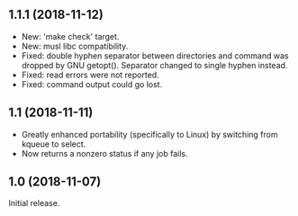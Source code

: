 1.1.1 (2018-11-12)
------------------

 - New: 'make check' target.
 - New: musl libc compatibility.
 - Fixed: double hyphen separator between directories and command was
   dropped by GNU getopt(). Separator changed to single hyphen instead.
 - Fixed: read errors were not reported.
 - Fixed: command output could go lost.


1.1 (2018-11-11)
----------------

 - Greatly enhanced portability (specifically to Linux) by switching from
   kqueue to select.
 - Now returns a nonzero status if any job fails.


1.0 (2018-11-07)
----------------

Initial release.
